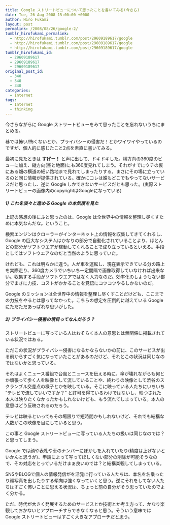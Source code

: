 ```yaml
---
title: Google ストリートビューについて思ったことを書いてみる(今さら)
date: Tue, 26 Aug 2008 15:00:00 +0000
author: Hiro Fukami
layout: post
permalink: /2008/08/26/google-2/
tumblr_hirofukami_permalink:
  - http://hirofukami.tumblr.com/post/29609189617/google
  - http://hirofukami.tumblr.com/post/29609189617/google
  - http://hirofukami.tumblr.com/post/29609189617/google
tumblr_hirofukami_id:
  - 29609189617
  - 29609189617
  - 29609189617
original_post_id:
  - 340
  - 340
  - 340
categories:
  - Internet
tags:
  - Internet
  - thinking
---
```

<div class="section">
  <p>
    今さらながらに Google ストリートビューをみて思ったことを忘れないうちにまとめる。
  </p>
  
  <p>
    巷では怖い/怖くないとか、プライバシーの侵害だ！とかワイワイやっているのですが、個人的に感じたこと2点を素直に書いてみる。
  </p>
  
  <p>
    最初に見たときは <span style="font-weight:bold;">すげー！</span> と声に出して、ドキドキした。横方向の360度のビューに加え、縦方向(空と地面)にも360度見れてしまう。それがすでにウチの裏にある畑の横道の細い路地まで見れてしまったりする。まさにその場に立っているのと同じ情報が提供されている。確かにコレは誰もどこでもやってないサービスだと思ったし、逆に Google しかできないサービスだとも思った。(実際ストリートビューの画像内のcopyrightはGoogleになっている)
  </p>
  
  <h5>
    1) これを淡々と進める Google の本気度を見た
  </h5>
  
  <p>
    上記の感想の後にふと思ったのは、Google は全世界中の情報を整理し尽くすために本気なんだな。ということ。
  </p>
  
  <p>
    検索エンジンはクローラーがインターネット上の情報を収集してきてくれるし、Google の巨大なシステムはかなりの部分で自動化されていることより、ほとんどの部分がソフトウエアが稼動してくれることで成り立っているといえる。手段としてはソフトウエアなのだと当然のように思っていた。
  </p>
  
  <p>
    けれども、これは明らかに違う。人が車を運転し、現在表示できている分の路上を実際走り、360度カメラでいちいち一定間隔で画像取得していなければ出来ない。収集する手段がソフトウエアではなく人力なのだ。効率化のしようもない部分でまさに力技、コストがかかることを覚悟にコツコツやるしかないのだ。
  </p>
  
  <p>
    Google のミッションは全世界中の情報を整理し尽くすことだけども、ここまでの力技をやるとは思ってなかった。こちらの想定を圧倒的に越えている Google にただただあっぱれな思いがした。
  </p>
  
  <h5>
    2) プライバシー侵害の境目ってなんだろう？
  </h5>
  
  <p>
    ストリートビューに写っている人はおそらく本人の意思とは無関係に掲載されている状況ではある。
  </p>
  
  <p>
    ただこの状況がプライバシー侵害になるかならないかの前に、このサービスが出る前からすごく気になっていたことがあるのだけど、それとこの状況は同じなのではないかと思っている。
  </p>
  
  <p>
    それはよくニュース番組で台風とニュースを伝える時に、傘が壊れながらも何とか頑張って歩く人を映像として流していることや、終わりの映像として渋谷のスクランブル交差点の様子とかを映している。そこに映っている人たちにいちいち &#8220;テレビで流していいですか？&#8221; と許可を得ているわけではないし、映つされた本人は映りたくなかったかもしれないけども、もう流れてしまっている。本人の意思はどう反映されるのだろう。
  </p>
  
  <p>
    テレビは映るといってもその場限りで短時間かもしれないけど、それでも結構な人数がこの映像を目にしていると思う。
  </p>
  
  <p>
    この事と Google ストリートビューに写っている人たちの扱いは同じなのでは？と思ってしまう。
  </p>
  
  <p>
    Google では顔や表札や車のナンバーにぼかしを入れていたり(精度は上げないといかんと思うが)、申請によって写ってほしくない部分の削除が可能そうなので、その対応をとっているだけまぁ良いのでは？と結構楽観してしまっている。
  </p>
  
  <p>
    SNSやBLOGで個人の情報発信がを活発に行っている人たちは、本名を名乗ったり顔写真を出したりする傾向は強くなっていくと思う。逆にそれをしてない人たちはすごく怖いことに思える状況は、ちょっと前の自分がそう思っていたのでよく分かる。
  </p>
  
  <p>
    ただ、時代が大きく発展するためのサービスとか技術とか考え方って、かなり楽観しておかないとアプローチすらできなくなると思う。そういう意味では Google ストリートビューはすごく大きなアプローチだと思う。
  </p>
</div>